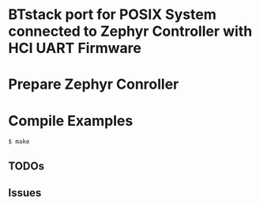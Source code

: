 # BTstack port for POSIX System connected to Zephyr Controller with HCI UART Firmware

# Prepare Zephyr Conroller

# Compile Examples

    $ make

## TODOs

## Issues
